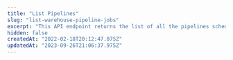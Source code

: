 ```yaml
---
title: "List Pipelines"
slug: "list-warehouse-pipeline-jobs"
excerpt: "This API endpoint returns the list of all the pipelines scheduled for a project."
hidden: false
createdAt: "2022-02-18T20:12:47.075Z"
updatedAt: "2023-09-26T21:06:37.975Z"
---
```

